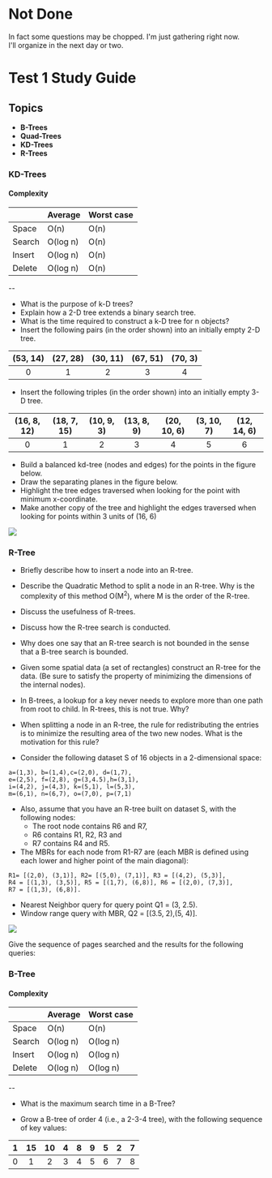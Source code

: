 # Not Done
In fact some questions may be chopped. I'm just gathering right now.<br>
I'll organize in the next day or two.


# Test 1 Study Guide

## Topics
- **B-Trees**
- **Quad-Trees**
- **KD-Trees**
- **R-Trees**


### KD-Trees

#### Complexity

|        | Average   | Worst case   |
|:-------|:----------|:-------------|
| Space  | O(n)      | O(n)         |
| Search | O(log n)  | O(n)         |
| Insert | O(log n)  | O(n)         |
| Delete | O(log n)  | O(n)         |

--

- What is the purpose of k-D trees?
- Explain how a 2-D tree extends a binary search tree.
- What is the time required to construct a k-D tree for n objects?
- Insert the following pairs (in the order shown) into an initially empty 2-D tree.

|  (53, 14)  |  (27, 28)  |  (30, 11)  |  (67, 51)  |  (70, 3)  |
|:----------:|:----------:|:----------:|:----------:|:---------:|
|     0      |     1      |     2      |     3      |     4     |
    
- Insert the following triples (in the order shown) into an initially empty 3-D tree.


|  (16, 8, 12)  |  (18, 7, 15)  |  (10, 9, 3)  |  (13, 8, 9)  |  (20, 10, 6)  |  (3, 10, 7)  |  (12, 14, 6)  |
|:-------------:|:-------------:|:------------:|:------------:|:-------------:|:------------:|:-------------:|
|       0       |       1       |      2       |      3       |       4       |      5       |       6       |
    


- Build a balanced kd-tree (nodes and edges) for the points in the figure below.
- Draw the separating planes in the figure below.
- Highlight the tree edges traversed when looking for the point with minimum x-coordinate.
- Make another copy of the tree and highlight the edges traversed when looking for points within 3 units of
(16, 6) 

![](https://s3.amazonaws.com/f.cl.ly/items/2P101P0X2Y0m0l1Q1U1Z/Screen%20Shot%202015-10-06%20at%204.19.58%20PM.png)

### R-Tree

- Briefly describe how to insert a node into an R-tree.
- Describe the Quadratic Method to split a node in an R-tree. Why is the complexity of this
method O(M<sup>2</sup>), where M is the order of the R-tree.

- Discuss the usefulness of R-trees.

- Discuss how the R-tree search is conducted.

- Why does one say that an R-tree search is not bounded in the sense that a B-tree search is bounded.

- Given some spatial data (a set of rectangles) construct an R-tree for the  data. (Be sure to satisfy the property of minimizing the dimensions of the internal nodes).

-  In B-trees, a lookup for a key never needs to explore more than one path from root to child. In R-trees, this is not true. Why?
-  When splitting a node in an R-tree, the rule for redistributing the entries is to minimize the resulting area of the two new nodes. What is the motivation for this rule?

-  Consider the following dataset S of 16 objects in a 2-dimensional space: 
```
a=(1,3), b=(1,4),c=(2,0), d=(1,7), 
e=(2,5), f=(2,8), g=(3,4.5),h=(3,1), 
i=(4,2), j=(4,3), k=(5,1), l=(5,3), 
m=(6,1), n=(6,7), o=(7,0), p=(7,1)
```
- Also, assume that you have an R-tree built on dataset S, with the following nodes: 
    - The root node contains R6 and R7, 
    - R6 contains R1, R2, R3 and 
    - R7 contains R4 and R5. 
- The MBRs for each node from R1-R7 are (each MBR is defined using each lower and higher point of the main diagonal): 
```
R1= [(2,0), (3,1)], R2= [(5,0), (7,1)], R3 = [(4,2), (5,3)],
R4 = [(1,3), (3,5)], R5 = [(1,7), (6,8)], R6 = [(2,0), (7,3)], 
R7 = [(1,3), (6,8)]. 
```

- Nearest Neighbor query for query point Q1 = (3, 2.5).
- Window range query with MBR, Q2 = [(3.5, 2),(5, 4)].

![](https://s3.amazonaws.com/f.cl.ly/items/340X0t031f073J3j1f1K/rtree-S.png)

Give the sequence of pages searched and the results for the following queries:



### B-Tree

#### Complexity
|        | Average   | Worst case   |
|:-------|:----------|:-------------|
| Space  | O(n)      | O(n)         |
| Search | O(log n)  | O(log n)     |
| Insert | O(log n)  | O(log n)     |
| Delete | O(log n)  | O(log n)     |

--

- What is the maximum search time in a B-Tree?


- Grow a B-tree of order 4 (i.e., a 2-3-4 tree), with the following sequence of key values:

|  1  |  15  |   10  |   4  |   8  |   9  |   5  |   2  |   7  |
|:---:|:----:|:-----:|:----:|:----:|:----:|:----:|:----:|:----:|
|  0  |  1   |   2   |  3   |  4   |  5   |  6   |  7   |  8   |

